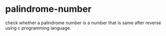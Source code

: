 # palindrome-number
 check whether a palindrome number is a number that is same after reverse using c programming language.
